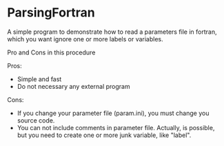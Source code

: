 # ParsingFortran

A simple program to demonstrate how to read a parameters file in fortran, which you want  ignore one or more labels or variables. 

Pro and Cons in this procedure

Pros:
- Simple and fast
- Do not necessary any external program

Cons:
- If you change your parameter file (param.ini), you must change you source code.
- You can not include comments in parameter file. Actually, is possible, but you need to create one or more junk variable, like "label".

